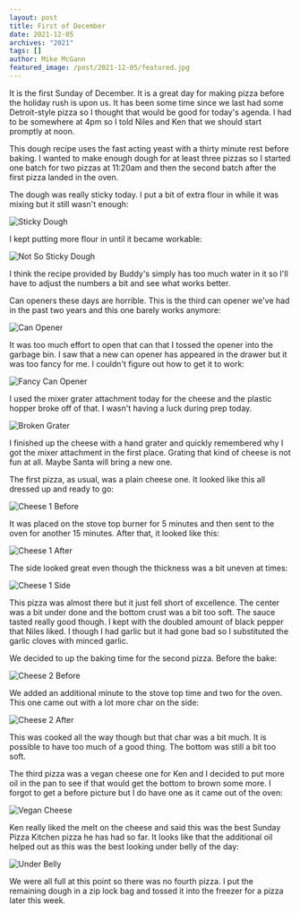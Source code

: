 ```yaml
---
layout: post
title: First of December
date: 2021-12-05
archives: "2021"
tags: []
author: Mike McGann
featured_image: /post/2021-12-05/featured.jpg
---
```


It is the first Sunday of December. It is a great day for making pizza before
the holiday rush is upon us. It has been some time since we last had some
Detroit-style pizza so I thought that would be good for today's agenda. I had
to be somewhere at 4pm so I told Niles and Ken that we should start promptly at
noon.

This dough recipe uses the fast acting yeast with a thirty minute rest before
baking. I wanted to make enough dough for at least three pizzas so I started
one batch for two pizzas at 11:20am and then the second batch after the first
pizza landed in the oven.

The dough was really sticky today. I put a bit of extra flour in while it was
mixing but it still wasn't enough:

![Sticky Dough](sticky_dough.tn.jpg)

I kept putting more flour in until it became workable:

![Not So Sticky Dough](not_so_sticky_dough.tn.jpg)

I think the recipe provided by Buddy's simply has too much water in it so I'll
have to adjust the numbers a bit and see what works better.

Can openers these days are horrible. This is the third can opener we've had in
the past two years and this one barely works anymore:

![Can Opener](can_opener.tn.jpg)

It was too much effort to open that can that I tossed the opener into the
garbage bin. I saw that a new can opener has appeared in the drawer but it was
too fancy for me. I couldn't figure out how to get it to work:

![Fancy Can Opener](fancy_can_opener.tn.jpg)

I used the mixer grater attachment today for the cheese and the plastic hopper
broke off of that. I wasn't having a luck during prep today.

![Broken Grater](broken_grater.tn.jpg)

I finished up the cheese with a hand grater and quickly remembered why I got
the mixer attachment in the first place. Grating that kind of cheese is not fun
at all. Maybe Santa will bring a new one.

The first pizza, as usual, was a plain cheese one. It looked like this all dressed up and ready to go:

![Cheese 1 Before](cheese_1_before.tn.jpg)

It was placed on the stove top burner for 5 minutes and then sent to the oven for another 15 minutes. After that, it looked like this:

![Cheese 1 After](cheese_1_after.tn.jpg)

The side looked great even though the thickness was a bit uneven at times:

![Cheese 1 Side](cheese_1_side.tn.jpg)

This pizza was almost there but it just fell short of excellence. The center
was a bit under done and the bottom crust was a bit too soft. The sauce tasted
really good though. I kept with the doubled amount of black pepper that Niles
liked. I though I had garlic but it had gone bad so I substituted the garlic
cloves with minced garlic.

We decided to up the baking time for the second pizza. Before the bake:

![Cheese 2 Before](cheese_2_before.tn.jpg)

We added an additional minute to the stove top time and two for the oven. This
one came out with a lot more char on the side:

![Cheese 2 After](cheese_2_after.tn.jpg)

This was cooked all the way though but that char was a bit much. It is possible
to have too much of a good thing. The bottom was still a bit too soft.

The third pizza was a vegan cheese one for Ken and I decided to put more oil in
the pan to see if that would get the bottom to brown some more. I forgot to get
a before picture but I do have one as it came out of the oven:

![Vegan Cheese](vegan_cheese.tn.jpg)

Ken really liked the melt on the cheese and said this was the best Sunday Pizza
Kitchen pizza he has had so far. It looks like that the additional oil helped out as this was the best looking under belly of the day:

![Under Belly](under_belly.tn.jpg)

We were all full at this point so there was no fourth pizza. I put the
remaining dough in a zip lock bag and tossed it into the freezer for a pizza
later this week.

